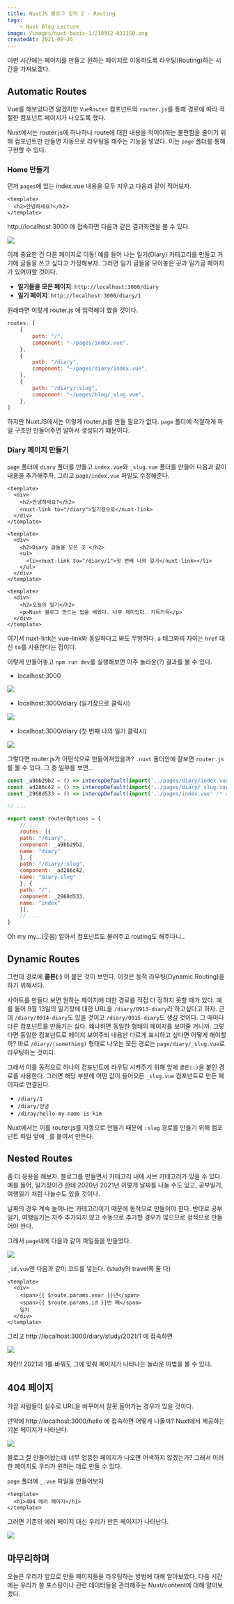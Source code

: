 ```yaml
---
title: NuxtJS 블로그 강의 2 - Routing
tags:
    - Nuxt Blog Lecture
image: /images/nuxt-basic-1/210912-031150.png
createdAt: 2021-09-26
---
```


이번 시간에는 페이지를 만들고 원하는 페이지로 이동하도록 라우팅(Routing)하는 시간을 가져보겠다.

<!--more-->

## Automatic Routes

Vue를 해보았다면 알겠지만 `VueRouter` 컴포넌트와 `router.js`를 통해 경로에 따라 적절한 컴포넌트 페이지가 나오도록 했다.

Nuxt에서는 router.js에 하나하나 route에 대한 내용을 적어야하는 불편함을 줄이기 위해 컴포넌트만 만들면 자동으로 라우팅을 해주는 기능을 넣었다. 이는 `page` 폴더를 통해 구현할 수 있다.

### Home 만들기

먼저 `pages`에 있는 index.vue 내용을 모두 지우고 다음과 같이 적어보자.

```vue [page/index.vue]
<template>
  <h2>안녕하세요?</h2>
</template>
```

http://localhost:3000 에 접속하면 다음과 같은 결과화면을 볼 수 있다.

![](/images/nuxt-basic-2/210912-190738.png)

이제 중요한 건 다른 페이지로 이동! 예를 들어 나는 일기(Diary) 카테고리를 만들고 거기에 글들을 쓰고 싶다고 가정해보자. 그러면 일기 글들을 모아놓은 곳과 일기글 페이지가 있어야할 것이다.

- **일기들을 모은 페이지**: `http://localhost:3000/diary`
- **일기 페이지**: `http://localhost:3000/diary/1`

원래라면 이렇게 router.js 에 입력해야 했을 것이다.

```js [router.js]
routes: [
    {
        path: "/",
        component: "~/pages/index.vue",
    },
    {
        path: "/diary",
        component: "~/pages/diary/index.vue",
    },
    {
        path: "/diary/:slug",
        component: "~/pages/blog/_slug.vue",
    },
]
```

하지만 NuxtJS에서는 이렇게 router.js를 만들 필요가 없다. `page` 폴더에 적절하게 파일 구조만 만들어주면 알아서 생성되기 떄문이다.

### Diary 페이지 만들기

`page` 폴더에 `diary` 폴더를 만들고 `index.vue`와 `_slug.vue` 폴더를 만들어 다음과 같이 내용을 추가해주자. 그리고 `page/index.vue` 파일도 수정해준다.

```vue [page/index.vue]
<template>
  <div>
    <h2>안녕하세요?</h2>
    <nuxt-link to="/diary">일기장으로</nuxt-link>
  </div>
</template>
```

```vue [page/diary/index.vue]
<template>
  <div>
    <h2>Diary 글들을 모은 곳 </h2>
    <ul>
      <li><nuxt-link to="/diary/1">첫 번째 나의 일기</nuxt-link></li>
    </ul>
  </div>
</template>
```

```vue [page/diary/_slug.vue]
<template>
  <div>
    <h2>오늘의 일기</h2>
    <p>Nuxt 블로그 만드는 법을 배웠다. 너무 재미있다. 키득키득</p>
  </div>
</template>
```

여기서 nuxt-link는 vue-link와 동일하다고 봐도 무방하다. `a` 태그와의 차이는 `href` 대신 `to`를 사용한다는 점이다.

이렇게 만들어놓고 `npm run dev`를 실행해보면 아주 놀라운(?) 결과를 볼 수 있다.

- localhost:3000

![](/images/nuxt-basic-2/210912-192732.png)

- localhost:3000/diary (일기장으로 클릭시)

![](/images/nuxt-basic-2/210912-192754.png)

- localhost:3000/diary (첫 번째 나의 일기 클릭시)

![](/images/nuxt-basic-2/210912-192830.png)

그렇다면 router.js가 어떤식으로 만들어져있을까? `.nuxt` 폴더안에 잘보면 `router.js`를 볼 수 있다. 그 중 일부를 보면...

```js
const _a9bb29b2 = () => interopDefault(import('../pages/diary/index.vue' /* webpackChunkName: "pages/diary/index" */))
const _ad286c42 = () => interopDefault(import('../pages/diary/_slug.vue' /* webpackChunkName: "pages/diary/_slug" */))
const _2968d533 = () => interopDefault(import('../pages/index.vue' /* webpackChunkName: "pages/index" */))

// ...

export const routerOptions = {
    // ...
    routes: [{
    path: "/diary",
    component: _a9bb29b2,
    name: "diary"
    }, {
    path: "/diary/:slug",
    component: _ad286c42,
    name: "diary-slug"
    }, {
    path: "/",
    component: _2968d533,
    name: "index"
    }],
    // ...
}
```

Oh my my...(웃음) 알아서 컴포넌트도 불러주고 routing도 해주다니..

## Dynamic Routes

그런데 경로에 **콜론(:)** 이 붙은 것이 보인다. 이것은 동적 라우팅(Dynamic Routing)을 하기 위해서다.

사이트를 만들다 보면 원하는 페이지에 대한 경로를 직접 다 정하지 못할 때가 있다. 예를 들어 9월 13일의 일기장에 대한 URL을 `/diary/0913-diary`라 하고싶다고 하자. 근데 `/diary/0914-diary`도 있을 것이고 `/diary/0915-diary`도 생길 것이다. 그 때마다 다른 컴포넌트를 만들기는 싫다. 왜냐하면 동일한 형태의 페이지를 보여줄 거니까. 그렇다면 동일한 컴포넌트로 페이지 보여주되 내용만 다르게 표시하고 싶다면 어떻게 해야할까? 바로 `/diary/(something)` 형태로 나오는 모든 경로는 `page/diary/_slug.vue`로 라우팅하는 것이다.

그래서 이를 동적으로 하나의 컴포넌트에 라우팅 시켜주기 위해 앞에 `콜론(:)`을 붙인 경로를 사용한다. 그러면 해당 부분에 어떤 값이 들어오든 `_slug.vue` 컴포넌트로 만든 페이지로 연결된다.

- `/diary/1`
- `/diary/안녕`
- `/diray/hello-my-name-is-kim`

Nuxt에서는 이를 router.js를 자동으로 만들기 때문에 `:slug` 경로를 만들기 위해 컴포넌트 파일 앞에 `_`를 붙여서 만든다.

## Nested Routes

좀 더 응용을 해보자. 블로그를 만들면서 카테고리 내에 서브 카테고리가 있을 수 있다. 예를 들어, 일기장이긴 한데 2020년 2021년 이렇게 날짜를 나눌 수도 있고, 공부일기, 여행일기 처럼 나눌수도 있을 것이다.

날짜의 경우 계속 늘어나는 카테고리이기 때문에 동적으로 만들어야 한다. 반대로 공부일기, 여행일기는 자주 추가되지 않고 수동으로 추가할 경우가 많으므로 정적으로 만들어야 한다.

그래서 `page`내에 다음과 같이 파일들을 만들었다.

![](/images/nuxt-basic-2/210912-201401.png)

`_id.vue`엔 다음과 같이 코드를 넣는다. (study와 travel쪽 둘 다)

```vue [page/diary/study/_year/_id.vue]
<template>
  <div>
    <span>{{ $route.params.year }}년</span>
    <span>{{ $route.params.id }}번 째</span>
    일기
  </div>
</template>
```

그리고 http://localhost:3000/diary/study/2021/1 에 접속하면

![](/images/nuxt-basic-2/210912-201802.png)

챠란!! 2021과 1를 바꿔도 그에 맞춰 페이지가 나타나는 놀라운 마법을 볼 수 있다.

## 404 페이지

가끔 사람들이 실수로 URL을 바꾸어서 잘못 들어가는 경우가 있을 것이다.

만약에 http://localhost:3000/hello 에 접속하면 어떻게 나올까? Nuxt에서 제공하는 기본 페이지가 나타난다.

![](/images/nuxt-basic-2/210912-202140.png)

블로그 잘 만들어놨는데 너무 엉뚱한 페이지가 나오면 어색하지 않겠는가? 그래서 이러한 페이지도 우리가 원하는 데로 만들 수 있다.

`page` 폴더에 `_.vue` 파일을 만들어보자

```vue [page/_.vue]
<template>
  <h1>404 에러 페이지</h1>
</template>
```

그러면 기존의 에러 페이지 대신 우리가 만든 페이지가 나타난다.

![](/images/nuxt-basic-2/210912-202511.png)

## 마무리하며

오늘은 우리가 앞으로 만들 페이지들을 라우팅하는 방법에 대해 알아보았다. 다음 시간에는 우리가 쓸 포스팅이나 관련 데이터들을 관리해주는 Nuxt/content에 대해 알아보겠다.
